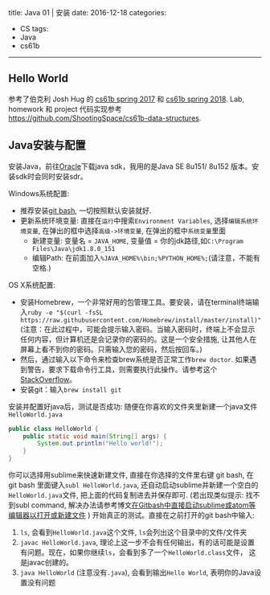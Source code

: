 title: Java 01 | 安装
date: 2016-12-18
categories:
- CS
tags:
- Java
- cs61b
---
## Hello World
参考了伯克利 Josh Hug 的 [cs61b spring 2017](datastructur.es/sp17/) 和 [cs61b spring 2018](http://sp18.datastructur.es). Lab, homework 和 project 代码实现参考 https://github.com/ShootingSpace/cs61b-data-structures.
## Java安装与配置
安装Java，前往[Oracle](http://www.oracle.com/technetwork/java/javase/downloads/index.html)下载java sdk，我用的是Java SE 8u151/ 8u152 版本。安装sdk时会同时安装sdr。

Windows系统配置:
* 推荐安装[git bash](http://git-scm.com/download/), 一切按照默认安装就好.
* 更新系统环境变量: 直接在`运行`中搜索`Environment Variables`, 选择`编辑系统环境变量`, 在弹出的框中选择`高级->环境变量`, 在弹出的框中`系统变量`里面
    * 新建变量: 变量名 = `JAVA_HOME`, 变量值 = 你的jdk路径,如`C:\Program Files\Java\jdk1.8.0_151`
    * 编辑Path: 在前面加入`%JAVA_HOME%\bin;%PYTHON_HOME%;`(请注意，不能有空格.)

OS X系统配置:
* 安装Homebrew，一个非常好用的包管理工具。要安装，请在terminal终端输入`ruby -e "$(curl -fsSL https://raw.githubusercontent.com/Homebrew/install/master/install)"`(注意：在此过程中，可能会提示输入密码。当输入密码时，终端上不会显示任何内容，但计算机还是会记录你的密码的。这是一个安全措施, 让其他人在屏幕上看不到你的密码。只需输入您的密码，然后按回车。)
* 然后，通过输入以下命令来检查brew系统是否正常工作`brew doctor`. 如果遇到警告，要求下载命令行工具，则需要执行此操作。请参考这个[StackOverflow](http://stackoverflow.com/questions/9329243/xcode-4-4-and-later-install-%20%20command-line-tools)。
* 安装git：输入`brew install git`

安装并配置好java后，测试是否成功:
随便在你喜欢的文件夹里新建一个java文件`HelloWorld.java`
```java
public class HelloWorld {
    public static void main(String[] args) {
        System.out.println("Hello world!");
    }
}
```
你可以选择用sublime来快速新建文件, 直接在你选择的文件里右键 git bash, 在git bash 里面键入`subl HelloWorld.java`, 还自动启动sublime并新建一个空白的`HelloWorld.java`文件, 把上面的代码复制进去并保存即可. (若出现类似提示: 找不到subl command, 解决办法请参考博文[在Gitbash中直接启动sublime或atom等编辑器以打开或新建文件](/Launch-editor-in-Gitbash) )
开始真正的测试。直接在之前打开的git bash中输入:
1. `ls`, 会看到`HelloWorld.java`这个文件, `ls`会列出这个目录中的文件/文件夹
2. `javac HelloWorld.java`, 理论上这一步不会有任何输出，有的话可能是设置有问题。现在，如果你继续`ls`，会看到多了一个`HelloWorld.class`文件， 这是javac创建的。
3. `java HelloWorld` (注意没有`.java`), 会看到输出`Hello World`, 表明你的Java设置没有问题
